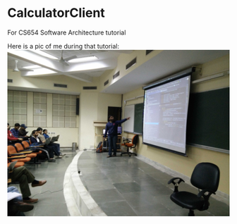 # CalculatorClient

For CS654 Software Architecture tutorial

Here is a pic of me during that tutorial: ![alt text](/pic.jpg)
